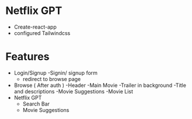 # Netflix GPT

- Create-react-app
- configured Tailwindcss

# Features

- Login/Signup
  -Signin/ signup form
  - redirect to browse page
- Browse ( After auth )
  -Header
  -Main Movie
  -Trailer in background
  -Title and descriptions
  -Movie Suggestions
  -Movie List
- Netflix GPT
  - Search Bar
  - Movie Suggestions
